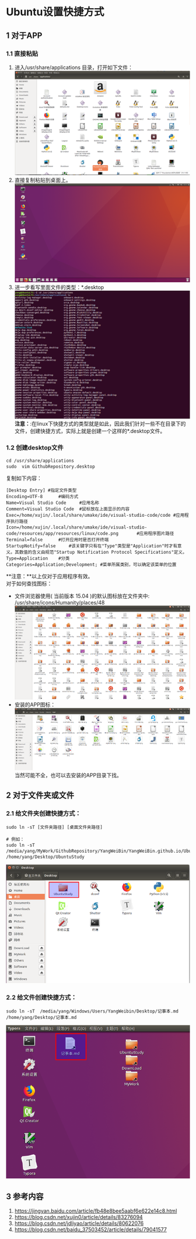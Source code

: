 # Ubuntu设置快捷方式  
## 1 对于APP  
### 1.1 直接粘贴  
1. 进入/usr/share/applications 目录，打开如下文件：  
![014_1](./img/014_1.png)   
2. 直接复制粘贴到桌面上。  
![014_2](./img/014_2.png)  
3. 进一步看写里面文件的类型：\*.desktop  
![014_3](./img/014_3.png)  
**注意：**:在linux下快捷方式的类型就是如此，因此我们针对一些不在目录下的文件，创建快捷方式，实际上就是创建一个这样的\*.desktop文件。  

### 1.2 创建desktop文件  
```shell
cd /usr/share/applications
sudo  vim GithubRepository.desktop
```
复制如下内容：  
```shell
[Desktop Entry]	#指定文件类型
Encoding=UTF-8		#编码方式
Name=Visual Studio Code		#应用名称
Comment=Visual Studio Code	#鼠标放在上面显示的内容
Exec=/home/xujin/.local/share/umake/ide/visual-studio-code/code	#应用程序执行路径
Icon=/home/xujin/.local/share/umake/ide/visual-studio-code/resources/app/resources/linux/code.png		#应用程序图片路径
Terminal=false		#打开应用时是否打开终端	
StartupNotify=false		#该关键字只有在"Type"类型是"Application"时才有意义。其数值的含义由规范"Startup Notification Protocol Specifications"定义。
Type=Application	#分类
Categories=Application;Development;	#菜单所属类别，可以确定该菜单的位置
```
**注意：**以上仅对于应用程序有效。  
对于如何查找图标：  
- 文件浏览器使用( 当前版本 15.04 )的默认图标放在文件夹中:  
/usr/share/icons/Humanity/places/48  
![014_5](./img/014_5.png)    
- 安装的APP图标：  
![014_6](./img/014_6.png)   
当然可能不全，也可以去安装的APP目录下找。  

## 2 对于文件夹或文件  
### 2.1 给文件夹创建快捷方式：  
```shell
sudo ln -sT [文件夹路径] [桌面文件夹路径]

# 例如：
sudo ln -sT  /media/yang/MyWork/GithubRepository/YangWeiBin/YangWeiBin.github.io/UbuntuStudy   /home/yang/Desktop/UbuntuStudy
```
![014_4](./img/014_4.png)  
### 2.2 给文件创建快捷方式：  
```shell
sudo ln -sT  /media/yang/Windows/Users/YangWeibin/Desktop/记事本.md      /home/yang/Desktop/记事本.md
```
![014_7](./img/014_7.png)   



## 3 参考内容  
1. https://jingyan.baidu.com/article/fb48e8bee5aabf6e622e14c8.html  
2. https://blog.csdn.net/xujin0/article/details/83276094  
3. https://blog.csdn.net/jdliyao/article/details/80622076  
4. https://blog.csdn.net/baidu_37503452/article/details/79041577  



